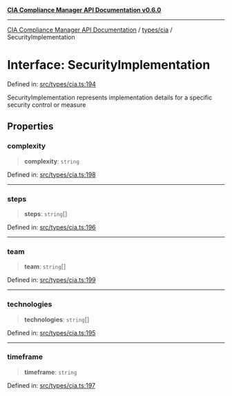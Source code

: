 [**CIA Compliance Manager API Documentation v0.6.0**](../../../README.md)

***

[CIA Compliance Manager API Documentation](../../../modules.md) / [types/cia](../README.md) / SecurityImplementation

# Interface: SecurityImplementation

Defined in: [src/types/cia.ts:194](https://github.com/Hack23/cia-compliance-manager/blob/32fe683007dd7fe1aa6b244d2353e60fab4f51de/src/types/cia.ts#L194)

SecurityImplementation represents implementation details for a specific
security control or measure

## Properties

### complexity

> **complexity**: `string`

Defined in: [src/types/cia.ts:198](https://github.com/Hack23/cia-compliance-manager/blob/32fe683007dd7fe1aa6b244d2353e60fab4f51de/src/types/cia.ts#L198)

***

### steps

> **steps**: `string`[]

Defined in: [src/types/cia.ts:196](https://github.com/Hack23/cia-compliance-manager/blob/32fe683007dd7fe1aa6b244d2353e60fab4f51de/src/types/cia.ts#L196)

***

### team

> **team**: `string`[]

Defined in: [src/types/cia.ts:199](https://github.com/Hack23/cia-compliance-manager/blob/32fe683007dd7fe1aa6b244d2353e60fab4f51de/src/types/cia.ts#L199)

***

### technologies

> **technologies**: `string`[]

Defined in: [src/types/cia.ts:195](https://github.com/Hack23/cia-compliance-manager/blob/32fe683007dd7fe1aa6b244d2353e60fab4f51de/src/types/cia.ts#L195)

***

### timeframe

> **timeframe**: `string`

Defined in: [src/types/cia.ts:197](https://github.com/Hack23/cia-compliance-manager/blob/32fe683007dd7fe1aa6b244d2353e60fab4f51de/src/types/cia.ts#L197)
